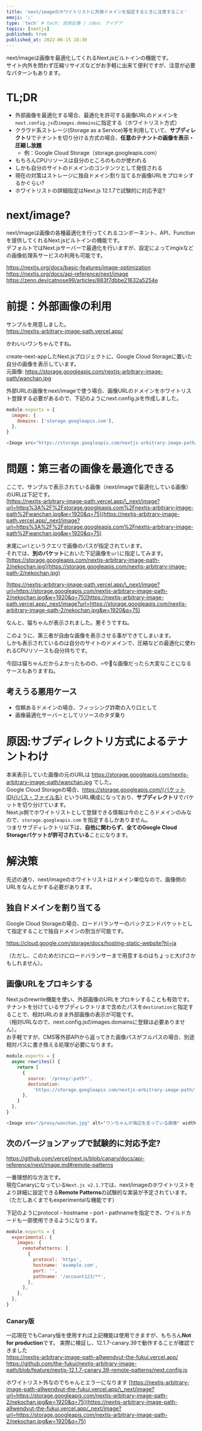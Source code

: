 ```yaml
---
title: 'next/imageのホワイトリストに共用ドメインを指定するときに注意すること'
emoji: '⚠'
type: 'tech' # tech: 技術記事 / idea: アイデア
topics: [nextjs]
published: true
published_at: 2022-06-15 18:30
---
```


next/imageは画像を最適化してくれるNext.jsビルトインの機能です。  
サイト内外を問わず圧縮リサイズなどがお手軽に出来て便利ですが、注意が必要なパターンもあります。

# TL;DR

- 外部画像を最適化する場合、最適化を許可する画像URLのドメインを`next.config.js`の`images.domains`に指定する（ホワイトリスト方式）
- クラウド系ストレージ(Storage as a Service)等を利用していて、**サブディレクトリ**でテナントを切り分ける方式の場合、**任意のテナントの画像を表示・圧縮し放題**
  - 例：Google Cloud Storage（storage.googleapis.com）
- もちろんCPUリソースは自分のところのものが使われる
- しかも自分のサイトのドメインのコンテンツとして発信される
- 現在の対策はストレージに独自ドメイン割り当てるか画像URLをプロキシするかぐらい?
- ホワイトリストの詳細指定はNext.js 12.1.7で試験的に対応予定?

# next/image?

next/imageは画像の各種最適化を行ってくれるコンポーネント、API、Functionを提供してくれるNext.jsビルトインの機能です。  
デフォルトではNext.jsサーバーで最適化を行いますが、設定によってimgixなどの画像処理系サービスの利用も可能です。

https://nextjs.org/docs/basic-features/image-optimization
https://nextjs.org/docs/api-reference/next/image
https://zenn.dev/catnose99/articles/883f7dbbe21632a5254e

# 前提：外部画像の利用

サンプルを用意しました。  
https://nextjs-arbitrary-image-path.vercel.app/

かわいいワンちゃんですね。

create-next-appしたNext.jsプロジェクトに、Google Cloud Storageに置いた自分の画像を表示しています。  
元画像: https://storage.googleapis.com/nextjs-arbitrary-image-path/wanchan.jpg

外部URLの画像をnext/imageで使う場合、画像URLのドメインをホワイトリスト登録する必要があるので、下記のようにnext.config.jsを作成しました。

```js:next.config.js
module.exports = {
  images: {
    domains: ['storage.googleapis.com'],
  },
}
```

```jsx:pages/index.js
<Image src="https://storage.googleapis.com/nextjs-arbitrary-image-path/wanchan.jpg" alt="ワンちゃんが海辺を走っている画像" width={640} height={427} />
```

# 問題：第三者の画像を最適化できる

ここで、サンプルで表示されている画像（next/imageで最適化している画像）のURLは下記です。  
[https://nextjs-arbitrary-image-path.vercel.app/\_next/image?url=https%3A%2F%2Fstorage.googleapis.com%2Fnextjs-arbitrary-image-path%2Fwanchan.jpg&w=1920&q=75](https://nextjs-arbitrary-image-path.vercel.app/_next/image?url=https%3A%2F%2Fstorage.googleapis.com%2Fnextjs-arbitrary-image-path%2Fwanchan.jpg&w=1920&q=75)

末尾に`url`というクエリで画像のパスが指定されています。  
それでは、**別のバケット**においた下記画像を`url`に指定してみます。  
[https://storage.googleapis.com/nextjs-arbitrary-image-path-2/nekochan.jpg](https://storage.googleapis.com/nextjs-arbitrary-image-path-2/nekochan.jpg)

[https://nextjs-arbitrary-image-path.vercel.app/\_next/image?url=https://storage.googleapis.com/nextjs-arbitrary-image-path-2/nekochan.jpg&w=1920&q=75](https://nextjs-arbitrary-image-path.vercel.app/_next/image?url=https://storage.googleapis.com/nextjs-arbitrary-image-path-2/nekochan.jpg&w=1920&q=75)

なんと、猫ちゃんが表示されました。悪そうですね。

このように、第三者が自由な画像を表示させる事ができてしまいます。  
しかも表示されているのは自分のサイトのドメインで、圧縮などの最適化に使われるCPUリソースも自分持ちです。

今回は猫ちゃんだからよかったものの、💀や🔞な画像だったら大変なことになるケースもありますね。

## 考えうる悪用ケース

- 信頼あるドメインの場合、フィッシング詐欺の入り口として
- 画像最適化サーバーとしてリソースのタダ乗り

# 原因:サブディレクトリ方式によるテナントわけ

本来表示していた画像の元のURLは https://storage.googleapis.com/nextjs-arbitrary-image-path/wanchan.jpg でした。  
Google Cloud Storageの場合、https://storage.googleapis.com/{バケットID}/{パス・ファイル名} というURL構成になっており、**サブディレクトリ**でバケットを切り分けています。  
Next.js側でホワイトリストとして登録できる情報は今のところドメインのみなので、`storage.googleapis.com` を指定するしかありません。  
つまりサブディレクトリ以下は、**自他に関わらず、全てのGoogle Cloud Storageバケットが許可されている**ことになります。

# 解決策

先述の通り、next/imageのホワイトリストはドメイン単位なので、画像側のURLをなんとかする必要があります。

## 独自ドメインを割り当てる

Google Cloud Storageの場合、ロードバランサーのバックエンドバケットとして指定することで独自ドメインの割当が可能です。

https://cloud.google.com/storage/docs/hosting-static-website?hl=ja

<!-- textlint-disable ja-technical-writing/ja-no-weak-phrase -->

（ただし、このためだけにロードバランサーまで用意するのはちょっと大げさかもしれません）。

<!-- textlint-enable ja-technical-writing/ja-no-weak-phrase -->

## 画像URLをプロキシする

Next.jsのrewrite機能を使い、外部画像のURLをプロキシすることも有効です。  
テナントを分けているサブディレクトリまで含めたパスを`destination`と指定することで、相対URLのまま外部画像の表示が可能です。  
（相対URLなので、next.config.jsのimages.domainsに登録は必要ありません）。  
お手軽ですが、CMS等外部APIから返ってきた画像パスがフルパスの場合、別途相対パスに書き換える処理が必要になります。

```js:next.config.js
module.exports = {
  async rewrites() {
    return [
      {
        source: '/proxy/:path*',
        destination:
          'https://storage.googleapis.com/nextjs-arbitrary-image-path/:path*',
      },
    ]
  },
}
```

```js:pages/index.js
<Image src="/proxy/wanchan.jpg" alt="ワンちゃんが海辺を走っている画像" width={640} height={427} />
```

## 次のバージョンアップで試験的に対応予定?

https://github.com/vercel/next.js/blob/canary/docs/api-reference/next/image.md#remote-patterns

一番理想的な方法です。  
現在Canaryになっている`Next.js v2.1.7`では、next/imageのホワイトリストをより詳細に設定できる**Remote Patterns**の試験的な実装が予定されています。  
（ただしあくまでもexperimentalな機能です）

下記のようにprotocol・hostname・port・pathnameを指定でき、ワイルドカードも一部使用できるようになります。

```js:next.config.js
module.exports = {
  experimental: {
    images: {
      remotePatterns: [
        {
          protocol: 'https',
          hostname: 'example.com',
          port: '',
          pathname: '/account123/**',
        },
      ],
    },
  },
}
```

### Canary版

一応現在でもCanary版を使用すれば上記機能は使用できますが、もちろん**Not for production**です。
実際に検証し、12.1.7-canary.39で動作することが確認できました  
https://nextjs-arbitrary-image-path-a9wendvut-the-fukui.vercel.app/  
https://github.com/the-fukui/nextjs-arbitrary-image-path/blob/feature/nextjs-12.1.7-canary.39-remote-patterns/next.config.js

ホワイトリスト外なのでちゃんとエラーになります
[https://nextjs-arbitrary-image-path-a9wendvut-the-fukui.vercel.app/\_next/image?url=https://storage.googleapis.com/nextjs-arbitrary-image-path-2/nekochan.jpg&w=1920&q=75](https://nextjs-arbitrary-image-path-a9wendvut-the-fukui.vercel.app/_next/image?url=https://storage.googleapis.com/nextjs-arbitrary-image-path-2/nekochan.jpg&w=1920&q=75)
